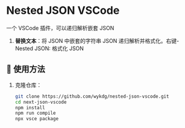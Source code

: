 # Nested JSON VSCode

一个 VSCode 插件，可以递归解析嵌套 JSON

1. **替换文本**：将 JSON 中嵌套的字符串 JSON 递归解析并格式化。右键- Nested JSON: 格式化 JSON


## 🚀 使用方法

1. 克隆仓库：
   ```bash
   git clone https://github.com/wykdg/nested-json-vscode.git
   cd next-json-vscode
   npm install
   npm run compile
   npx vsce package
